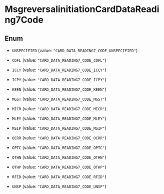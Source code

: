 

# MsgreversalinitiationCardDataReading7Code

## Enum


* `UNSPECIFIED` (value: `"CARD_DATA_READING7_CODE_UNSPECIFIED"`)

* `CDFL` (value: `"CARD_DATA_READING7_CODE_CDFL"`)

* `ICCY` (value: `"CARD_DATA_READING7_CODE_ICCY"`)

* `ICPY` (value: `"CARD_DATA_READING7_CODE_ICPY"`)

* `KEEN` (value: `"CARD_DATA_READING7_CODE_KEEN"`)

* `MGST` (value: `"CARD_DATA_READING7_CODE_MGST"`)

* `MICR` (value: `"CARD_DATA_READING7_CODE_MICR"`)

* `MLEY` (value: `"CARD_DATA_READING7_CODE_MLEY"`)

* `MSIP` (value: `"CARD_DATA_READING7_CODE_MSIP"`)

* `OCRR` (value: `"CARD_DATA_READING7_CODE_OCRR"`)

* `OPTC` (value: `"CARD_DATA_READING7_CODE_OPTC"`)

* `OTHN` (value: `"CARD_DATA_READING7_CODE_OTHN"`)

* `OTHP` (value: `"CARD_DATA_READING7_CODE_OTHP"`)

* `RFID` (value: `"CARD_DATA_READING7_CODE_RFID"`)

* `UNSP` (value: `"CARD_DATA_READING7_CODE_UNSP"`)



